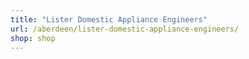 ```yaml
---
title: "Lister Domestic Appliance Engineers"
url: /aberdeen/lister-domestic-appliance-engineers/
shop: shop
---
```

